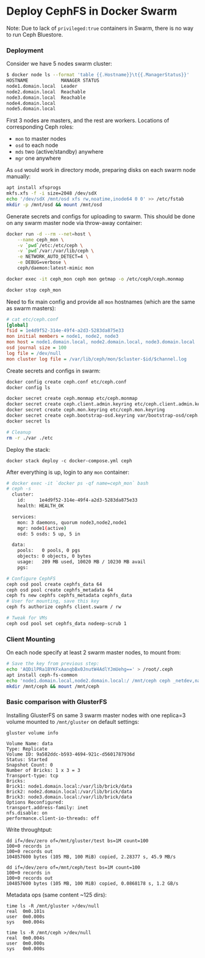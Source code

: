 # Deploy CephFS in Docker Swarm

Note: Due to lack of `privileged:true` containers in Swarm, there is no way to run Ceph Bluestore.

### Deployment
Consider we have 5 nodes swarm cluster:
```bash
$ docker node ls --format 'table {{.Hostname}}\t{{.ManagerStatus}}'
HOSTNAME            MANAGER STATUS
node1.domain.local  Leader
node2.domain.local  Reachable
node3.domain.local  Reachable
node4.domain.local
node5.domain.local
```
First 3 nodes are masters, and the rest are workers. Locations of corresponding Ceph roles:
- `mon` to master nodes
- `osd` to each node
- `mds` two (active/standby) anywhere
- `mgr` one anywhere

As `osd` would work in directory mode, preparing disks on each swarm node manually:
```bash
apt install xfsprogs
mkfs.xfs -f -i size=2048 /dev/sdX
echo '/dev/sdX /mnt/osd xfs rw,noatime,inode64 0 0' >> /etc/fstab
mkdir -p /mnt/osd && mount /mnt/osd
```

Generate secrets and configs for uploading to swarm. This should be done on any swarm master node via throw-away container:
```bash
docker run -d --rm --net=host \
    --name ceph_mon \
    -v `pwd`/etc:/etc/ceph \
    -v `pwd`/var:/var/lib/ceph \
    -e NETWORK_AUTO_DETECT=4 \
    -e DEBUG=verbose \
    ceph/daemon:latest-mimic mon

docker exec -it ceph_mon ceph mon getmap -o /etc/ceph/ceph.monmap

docker stop ceph_mon
```
Need to fix main config and provide all `mon` hostnames (which are the same as swarm masters):
```ini
# cat etc/ceph.conf
[global]
fsid = 1e4d9f52-314e-49f4-a2d3-5283da875e33
mon initial members = node1, node2, node3
mon host = node1.domain.local, node2.domain.local, node3.domain.local
osd journal size = 100
log file = /dev/null
mon cluster log file = /var/lib/ceph/mon/$cluster-$id/$channel.log
```
Create secrets and configs in swarm:
```bash
docker config create ceph.conf etc/ceph.conf
docker config ls

docker secret create ceph.monmap etc/ceph.monmap
docker secret create ceph.client.admin.keyring etc/ceph.client.admin.keyring
docker secret create ceph.mon.keyring etc/ceph.mon.keyring
docker secret create ceph.bootstrap-osd.keyring var/bootstrap-osd/ceph.keyring
docker secret ls

# Cleanup
rm -r ./var ./etc
```
Deploy the stack:
```
docker stack deploy -c docker-compose.yml ceph
```
After everything is up, login to any `mon` container:
```bash
# docker exec -it `docker ps -qf name=ceph_mon` bash
# ceph -s
  cluster:
    id:     1e4d9f52-314e-49f4-a2d3-5283da875e33
    health: HEALTH_OK

  services:
    mon: 3 daemons, quorum node3,node2,node1
    mgr: node1(active)
    osd: 5 osds: 5 up, 5 in

  data:
    pools:   0 pools, 0 pgs
    objects: 0 objects, 0 bytes
    usage:   209 MB used, 10020 MB / 10230 MB avail
    pgs:

# Configure CephFS
ceph osd pool create cephfs_data 64
ceph osd pool create cephfs_metadata 64
ceph fs new cephfs cephfs_metadata cephfs_data
# User for mounting, save this key
ceph fs authorize cephfs client.swarm / rw

# Tweak for VMs
ceph osd pool set cephfs_data nodeep-scrub 1
```


### Client Mounting
On each node specify at least 2 swarm master nodes, to mount from:
```bash
# Save the key from previous step:
echo 'AQDilPRa1BYKFxAanqbBx0JnutW4AdlYJmUehg==' > /root/.ceph
apt install ceph-fs-common
echo 'node1.domain.local,node2.domain.local:/ /mnt/ceph ceph _netdev,name=swarm,secretfile=/root/.ceph 0 0' >> /etc/fstab
mkdir /mnt/ceph && mount /mnt/ceph
```

### Basic comparison with GlusterFS
Installing GlusterFS on same 3 swarm master nodes with one replica=3 volume mounted to `/mnt/gluster` on default settings:
```
gluster volume info

Volume Name: data
Type: Replicate
Volume ID: 9a582ddc-b593-4694-921c-d5601787936d
Status: Started
Snapshot Count: 0
Number of Bricks: 1 x 3 = 3
Transport-type: tcp
Bricks:
Brick1: node1.domain.local:/var/lib/brick/data
Brick2: node2.domain.local:/var/lib/brick/data
Brick3: node3.domain.local:/var/lib/brick/data
Options Reconfigured:
transport.address-family: inet
nfs.disable: on
performance.client-io-threads: off
```

Write throughtput:
```
dd if=/dev/zero of=/mnt/gluster/test bs=1M count=100
100+0 records in
100+0 records out
104857600 bytes (105 MB, 100 MiB) copied, 2.28377 s, 45.9 MB/s

dd if=/dev/zero of=/mnt/ceph/test bs=1M count=100
100+0 records in
100+0 records out
104857600 bytes (105 MB, 100 MiB) copied, 0.0868178 s, 1.2 GB/s
```
Metadata ops (same content ~125 dirs):
```
time ls -R /mnt/gluster >/dev/null
real  0m0.101s
user  0m0.000s
sys   0m0.004s

time ls -R /mnt/ceph >/dev/null
real  0m0.004s
user  0m0.000s
sys   0m0.000s
```

